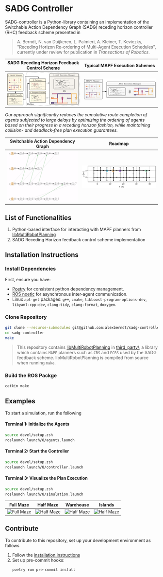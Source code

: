 # SADG Controller

SADG-controller is a Python-library
  containing an implementation of the
  Switchable Action Dependency Graph (SADG)
  receding horizon controller (RHC) feedback scheme
  presented in

> A. Berndt, N. van Duijkeren, L. Palmieri, A. Kleiner, T. Keviczky, "Receding Horizon Re-ordering of Multi-Agent Execution Schedules", currently under review for publication in _Transactions of Robotics_.

SADG Receding Horizon Feedback Control Scheme | Typical MAPF Execution Schemes |
:-------------------------:|:-------------------------:|
![](.github/diagrams/feedback_diagram.svg)| ![](.github/diagrams/typical_mapf_scheme.svg) |

_Our approach significantly reduces the cumulative route completion of agents subjected to large delays by optimizing the ordering of agents based on their progress in a receding horizon fashion, while maintaining collision- and deadlock-free plan execution guarantees._

 Switchable Action Dependency Graph | Roadmap |
:-------------------------:|:-------------------------:|
![](.github/animations/sadg.gif) | ![](.github/animations/roadmap.gif) |

## List of Functionalities

1. Python-based interface for interacting with MAPF planners from [libMultiRobotPlanning](https://github.com/whoenig/libMultiRobotPlanning)
2. SADG Receding Horizon feedback control scheme implementation

## Installation Instructions

### Install Dependencies

First, ensure you have:

- [Poetry](https://python-poetry.org/docs/master/#installing-with-the-official-installer) for consistent python dependency management.
- [ROS noetic](http://wiki.ros.org/noetic/Installation/Ubuntu) for asynchronous inter-agent communication.
- Linux `apt-get` packages: `g++`, `cmake`, `libboost-program-options-dev`, `libyaml-cpp-dev`, `clang-tidy`, `clang-format`, `doxygen`.

### Clone Repository

```bash
git clone --recurse-submodules git@github.com:alexberndt/sadg-controller.git
cd sadg-controller
make
```

> This repository contains [libMultiRobotPlanning](https://github.com/whoenig/libMultiRobotPlanning) in [third_party/](third_party/libMultiRobotPlanning/), a library which contains `MAPF` planners such as `CBS` and `ECBS` used by the SADG feedback scheme. libMultiRobotPlanning is compiled from source when running `make`.

### Build the ROS Packge

```bash
catkin_make
```

## Examples

To start a simulation, run the following

#### Terminal 1: Initialize the Agents
```bash
source devel/setup.zsh
roslaunch launch/8/agents.launch
```

#### Terminal 2: Start the Controller
```bash
source devel/setup.zsh
roslaunch launch/8/controller.launch
```

#### Terminal 3: Visualize the Plan Execution
```bash
source devel/setup.zsh
roslaunch launch/8/simulation.launch
```

<!-- #### Terminal 4: Visualize the SADG
```bash
source devel/setup.zsh
roslaunch launch/8/sadg.launch
``` -->

Full Maze             |  Half Maze |  Warehouse |  Islands
:-------------------------:|:-------------------------:|:-------------------------:|:-------------------------:
![Full Maze](.github/animations/full_maze.gif)  |  ![Half Maze](.github/animations/half_maze.gif) | ![Half Maze](.github/animations/warehouse.gif) | ![Half Maze](.github/animations/islands.gif)

## Contribute

To contribute to this repository, set up your development environment as follows

1. Follow the [installation instructions](#installation-instruction)
2. Set up pre-commit hooks:
    ```bash
    poetry run pre-commit install
    ```
